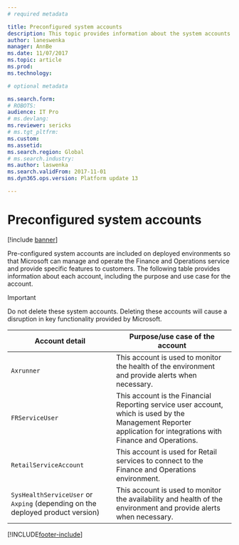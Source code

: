 ```yaml
---
# required metadata

title: Preconfigured system accounts
description: This topic provides information about the system accounts that are pre-configured on your Finance and Operations environments.
author: laneswenka
manager: AnnBe
ms.date: 11/07/2017
ms.topic: article
ms.prod: 
ms.technology: 

# optional metadata

ms.search.form: 
# ROBOTS: 
audience: IT Pro
# ms.devlang: 
ms.reviewer: sericks
# ms.tgt_pltfrm: 
ms.custom: 
ms.assetid: 
ms.search.region: Global
# ms.search.industry: 
ms.author: laswenka
ms.search.validFrom: 2017-11-01
ms.dyn365.ops.version: Platform update 13

---
```


# Preconfigured system accounts

[!include [banner](../includes/banner.md)]

Pre-configured system accounts are included on deployed environments so that Microsoft can manage and operate the Finance and Operations service and provide specific features to customers. The following table provides information about each account, including the purpose and use case for the account.  

> [!IMPORTANT] 
> Do not delete these system accounts. Deleting these accounts will cause a disruption in key functionality provided by Microsoft.

| Account detail | Purpose/use case of the account|
|---|---|
| `Axrunner` | This account is used to monitor the health of the environment and provide alerts when necessary. |
| `FRServiceUser` | This account is the Financial Reporting service user account, which is used by the Management Reporter application for integrations with Finance and Operations. |
| `RetailServiceAccount` | This account is used for Retail services to connect to the Finance and Operations environment. |
| `SysHealthServiceUser` or `Axping` (depending on the deployed product version) | This account is used to monitor the availability and health of the environment and provide alerts when necessary. |


[!INCLUDE[footer-include](../../../includes/footer-banner.md)]